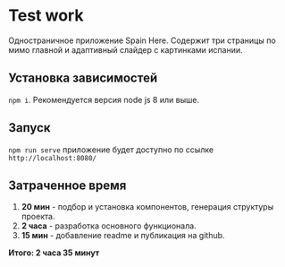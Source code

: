 # Test work

Одностраничное приложение Spain Here. Содержит три страницы по мимо главной и адаптивный слайдер с картинками испании.

## Установка зависимостей

`npm i`. Рекомендуется версия node js 8 или выше.

## Запуск

`npm run serve` приложение будет доступно по ссылке `http://localhost:8080/`

## Затраченное время

1. **20 мин** - подбор и установка компонентов, генерация структуры проекта.
2. **2 часа** - разработка основного функционала.
3. **15 мин** - добавление readme и публикация на github.

**Итого: 2 часа 35 минут**
